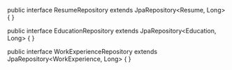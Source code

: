 public interface ResumeRepository extends JpaRepository<Resume, Long> {
}

public interface EducationRepository extends JpaRepository<Education, Long> {
}

public interface WorkExperienceRepository extends JpaRepository<WorkExperience, Long> {
}
